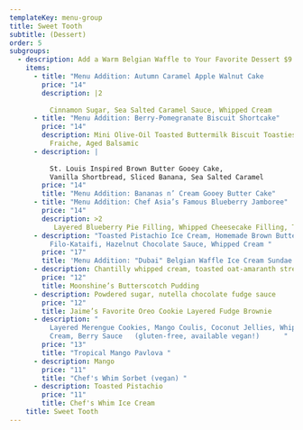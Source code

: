 ```yaml
---
templateKey: menu-group
title: Sweet Tooth
subtitle: (Dessert)
order: 5
subgroups:
  - description: Add a Warm Belgian Waffle to Your Favorite Dessert $9
    items:
      - title: "Menu Addition: Autumn Caramel Apple Walnut Cake         "
        price: "14"
        description: |2
                    
          Cinnamon Sugar, Sea Salted Caramel Sauce, Whipped Cream 
      - title: "Menu Addition: Berry-Pomegranate Biscuit Shortcake"
        price: "14"
        description: Mini Olive-Oil Toasted Buttermilk Biscuit Toasties, Whipped Creme
          Fraiche, Aged Balsamic
      - description: |
          
          St. Louis Inspired Brown Butter Gooey Cake, 
          Vanilla Shortbread, Sliced Banana, Sea Salted Caramel 
        price: "14"
        title: "Menu Addition: Bananas n’ Cream Gooey Butter Cake"
      - title: "Menu Addition: Chef Asia’s Famous Blueberry Jamboree"
        price: "14"
        description: >2
           Layered Blueberry Pie Filling, Whipped Cheesecake Filling, Toasted Almond Shortbread Cookies
      - description: "Toasted Pistachio Ice Cream, Homemade Brown Butter Shredded
          Filo-Kataifi, Hazelnut Chocolate Sauce, Whipped Cream "
        price: "17"
        title: 'Menu Addition: "Dubai" Belgian Waffle Ice Cream Sundae'
      - description: Chantilly whipped cream, toasted oat-amaranth streusel
        price: "12"
        title: Moonshine’s Butterscotch Pudding
      - description: Powdered sugar, nutella chocolate fudge sauce
        price: "12"
        title: Jaime’s Favorite Oreo Cookie Layered Fudge Brownie
      - description: "                                                      Crispy
          Layered Merengue Cookies, Mango Coulis, Coconut Jellies, Whipped
          Cream, Berry Sauce   (gluten-free, available vegan!)      "
        price: "13"
        title: "Tropical Mango Pavlova "
      - description: Mango
        price: "11"
        title: "Chef's Whim Sorbet (vegan) "
      - description: Toasted Pistachio
        price: "11"
        title: Chef's Whim Ice Cream
    title: Sweet Tooth
---
```

